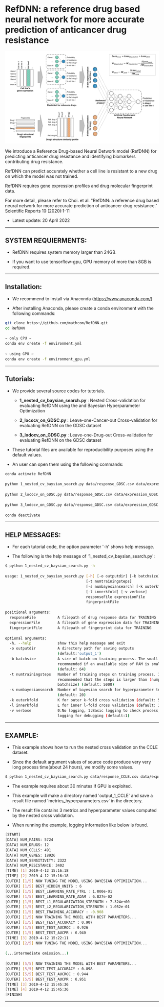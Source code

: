 # RefDNN: a reference drug based neural network for more accurate prediction of anticancer drug resistance

<img src="figs/overview_of_RefDNN.png" alt="thumbnail" width="800px" />

We introduce a Reference Drug-based Neural Detwork model (RefDNN) for predicting anticancer drug resistance and identifying biomarkers contributing drug resistance.

RefDNN can predict accurately whether a cell line is resistant to a new drug on which the model was not trained.

RefDNN requires gene expression profiles and drug molecular fingerprint data.

For more detail, please refer to Choi. et al. "RefDNN: a reference drug based neural network for more accurate prediction of anticancer drug resistance." Scientific Reports 10 (2020):1-11


* Latest update: 20 April 2022

--------------------------------------------------------------------------------------------
## SYSTEM REQUIERMENTS: 

- RefDNN requires system memory larger than 24GB.
    
- If you want to use tensorflow-gpu, GPU memory of more than 8GB is required.


--------------------------------------------------------------------------------------------
## Installation:

- We recommend to install via Anaconda (https://www.anaconda.com/)

- After installing Anaconda, please create a conda environment with the following commands:

```bash
git clone https://github.com/mathcom/RefDNN.git
cd RefDNN

~ only CPU ~
conda env create -f environment.yml

~ using GPU ~
conda env create -f environment_gpu.yml
```


--------------------------------------------------------------------------------------------
## Tutorials:

- We provide several source codes for tutorials.

    - **1_nested_cv_baysian_search.py** : Nested Cross-validation for evaluating RefDNN using the  and Bayesian Hyperparameter Optimization
	
	- **2_lococv_on_GDSC.py** : Leave-one-Cancer-out Cross-validation for evaluating RefDNN on the GDSC dataset
	
	- **3_lodocv_on_GDSC.py** : Leave-one-Drug-out Cross-validation for evaluating RefDNN on the GDSC dataset

- These tutorial files are available for reproducibility purposes using the default values.

- An user can open them using the following commands:

```bash
conda activate RefDNN

python 1_nested_cv_baysian_search.py data/response_GDSC.csv data/expression_GDSC.csv data/fingerprint_GDSC.csv -o output_1_GDSC

python 2_lococv_on_GDSC.py data/response_GDSC.csv data/expression_GDSC.csv data/fingerprint_GDSC.csv data/cell_annotation_GDSC.txt -o output_2_lococv_GDSC

python 3_lodocv_on_GDSC.py data/response_GDSC.csv data/expression_GDSC.csv data/fingerprint_GDSC.csv -o output_3_lodocv_GDSC

conda deactivate
```


--------------------------------------------------------------------------------------------
## HELP MESSAGES:

- For each tutorial code, the option parameter '-h' shows help message.

- The following is the help message of '1_nested_cv_baysian_search.py':

```bash    
$ python 1_nested_cv_baysian_search.py -h

usage: 1_nested_cv_baysian_search.py [-h] [-o outputdir] [-b batchsize]
									 [-t numtrainingsteps]
									 [-s numbayesiansearch] [-k outerkfold]
									 [-l innerkfold] [-v verbose]
									 responseFile expressionFile
									 fingerprintFile

positional arguments:
  responseFile          A filepath of drug response data for TRAINING
  expressionFile        A filepath of gene expression data for TRAINING
  fingerprintFile       A filepath of fingerprint data for TRAINING

optional arguments:
  -h, --help            show this help message and exit
  -o outputdir          A directory path for saving outputs
						(default:'output_1')
  -b batchsize          A size of batch on training process. The small size is
						recommended if an available size of RAM is small
						(default: 64)
  -t numtrainingsteps   Number of training steps on training process. It is
						recommended that the steps is larger than (numpairs /
						batchsize) (default: 5000)
  -s numbayesiansearch  Number of bayesian search for hyperparameter tuning
						(default: 20)
  -k outerkfold         K for outer k-fold cross validation (default: 5)
  -l innerkfold         L for inner l-fold cross validation (default: 3)
  -v verbose            0:No logging, 1:Basic logging to check process, 2:Full
						logging for debugging (default:1)
```

    
--------------------------------------------------------------------------------------------
## EXAMPLE:

- This example shows how to run the nested cross validation on the CCLE dataset.

- Since the default argument values of source code produce very very long process time(about 24 hours), we modify some values.

```bash
$ python 1_nested_cv_baysian_search.py data/response_CCLE.csv data/expression_CCLE.csv data/fingerprint_CCLE.csv -o output_1_CCLE -s 10 -t 1000 -b 32
```

- The example requires about 30 minutes if GPU is exploited.

- This example will make a directory named 'output_1_CCLE' and save a result file named 'metrics_hyperparameters.csv' in the directory.

- The result file contains 3 metrics and hyperparameter values computed by the nested cross validation.

- When running the example, logging information like below is found.

```bash
[START]
[DATA] NUM_PAIRS: 5724
[DATA] NUM_DRUGS: 12
[DATA] NUM_CELLS: 491
[DATA] NUM_GENES: 18926
[DATA] NUM_SENSITIVITY: 2322
[DATA] NUM_RESISTANCE: 3402
[TIME] [1] 2019-4-12 15:16:18
[TIME] [2] 2019-4-12 15:16:18
[OUTER] [1/5] NOW TUNING THE MODEL USING BAYESIAN OPTIMIZATION...
[OUTER] [1/5] BEST_HIDDEN_UNITS : 6
[OUTER] [1/5] BEST_LEARNING_RATE_FTRL : 1.000e-01
[OUTER] [1/5] BEST_LEARNING_RATE_ADAM : 6.827e-02
[OUTER] [1/5] BEST_L1_REGULARIZATION_STRENGTH : 7.324e+00
[OUTER] [1/5] BEST_L2_REGULARIZATION_STRENGTH : 1.052e-01
[OUTER] [1/5] BEST_TRAINING_ACCURACY : -0.908
[OUTER] [1/5] NOW TRAINING THE MODEL WITH BEST PARAMETERS...
[OUTER] [1/5] BEST_TEST_ACCURACY : 0.907
[OUTER] [1/5] BEST_TEST_AUCROC : 0.926
[OUTER] [1/5] BEST_TEST_AUCPR : 0.940
[TIME] [3] 2019-4-12 15:22:11
[OUTER] [2/5] NOW TUNING THE MODEL USING BAYESIAN OPTIMIZATION...

(...intermediate omission...)

[OUTER] [5/5] NOW TRAINING THE MODEL WITH BEST PARAMETERS...
[OUTER] [5/5] BEST_TEST_ACCURACY : 0.898
[OUTER] [5/5] BEST_TEST_AUCROC : 0.944
[OUTER] [5/5] BEST_TEST_AUCPR : 0.951
[TIME] [3] 2019-4-12 15:45:36
[TIME] [4] 2019-4-12 15:45:36
[FINISH]
```

--------------------------------------------------------------------------------------------
